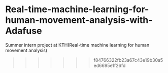 # Real-time-machine-learning-for-human-movement-analysis-with-Adafuse
Summer intern project at KTH(Real-time machine learning for human movement analysis)
>>>>>>> f84766322fb23a67c43e19b30a5ed6695e1f26fd
